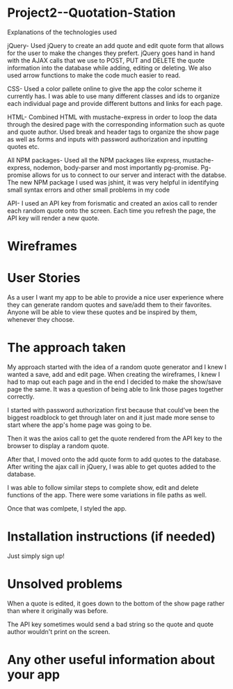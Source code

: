 # Project2--Quotation-Station

Explanations of the technologies used

jQuery- Used jQuery to create an add quote and edit quote form that allows for the user to make the changes they prefert. jQuery goes hand in hand with the AJAX calls that we use to POST, PUT and DELETE the quote information into the database while adding, editing or deleting. We also used arrow functions to make the code much easier to read.

CSS- Used a color pallete online to give the app the color scheme it currently has. I was able to use many different classes and ids to organize each individual page and provide different buttons and links for each page.

HTML- Combined HTML with mustache-express in order to loop the data through the desired page with the corresponding information such as quote and quote author. Used break and header tags to organize the show page as well as forms and inputs with password authorization and inputting quotes etc.

All NPM packages- Used all the NPM packages like express, mustache-express, nodemon, body-parser and most importantly pg-promise. Pg-promise allows for us to connect to our server and interact with the databse. The new NPM package I used was jshint, it was very helpful in identifying small syntax errors and other small problems in my code

API- I used an API key from forismatic and created an axios call to render each random quote onto the screen. Each time you refresh the page, the API key will render a new quote.



# Wireframes



# User Stories 
As a user I want my app to be able to provide a nice user experience where they can generate random quotes and save/add them to their favorites. Anyone will be able to view these quotes and be inspired by them, whenever they choose.



# The approach taken

My approach started with the idea of a random quote generator and I knew I wanted a save, add and edit page. When creating the wireframes, I knew I had to map out each page and in the end I decided to make the show/save page the same. It was a question of being able to link those pages together correctly. 

I started with password authorization first because that could've been the biggest roadblock to get through later on and it just made more sense to start where the app's home page was going to be. 

Then it was the axios call to get the quote rendered from the API key to the browser to display a random quote. 

After that, I moved onto the add quote form to add quotes to the database. After writing the ajax call in jQuery, I was able to get quotes added to the database.

I was able to follow similar steps to complete show, edit and delete functions of the app. There were some variations in file paths as well.

Once that was comlpete, I styled the app.


# Installation instructions (if needed)

Just simply sign up!





# Unsolved problems

When a quote is edited, it goes down to the bottom of the show page rather than where it originally was before. 

The API key sometimes would send a bad string so the quote and quote author wouldn't print on the screen.


# Any other useful information about your app
















